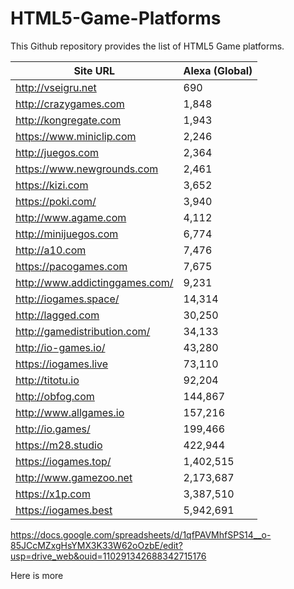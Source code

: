 # HTML5-Game-Platforms
This Github repository provides the list of HTML5 Game platforms.

| Site URL  | Alexa (Global) |
| ------------- | ------------- |
| http://vseigru.net  | 690  |
| http://crazygames.com  | 1,848  |
| http://kongregate.com  | 1,943  |
| https://www.miniclip.com  | 2,246  |
| http://juegos.com  | 2,364  |
| https://www.newgrounds.com  | 2,461  |
| https://kizi.com  | 3,652  |
| https://poki.com/  | 3,940  |
| http://www.agame.com  | 4,112  |
| http://minijuegos.com  | 6,774  |
| http://a10.com  | 7,476  |
| https://pacogames.com  | 7,675  |
| http://www.addictinggames.com/  | 9,231  |
| http://iogames.space/  | 14,314  |
| http://lagged.com  | 30,250  |
| http://gamedistribution.com/ | 34,133  |
| http://io-games.io/ | 43,280  |
| https://iogames.live | 73,110  |
| http://titotu.io  | 92,204  |
| http://obfog.com  | 144,867  |
| http://www.allgames.io  | 157,216  |
| http://io.games/  | 199,466  |
| https://m28.studio  | 422,944  |
| https://iogames.top/  | 1,402,515  |
| http://www.gamezoo.net  | 2,173,687  |
| https://x1p.com  | 3,387,510  |
| https://iogames.best  | 5,942,691  |


https://docs.google.com/spreadsheets/d/1qfPAVMhfSPS14__o-85JCcMZxgHsYMX3K33W62oOzbE/edit?usp=drive_web&ouid=110291342688342715176

Here is more
